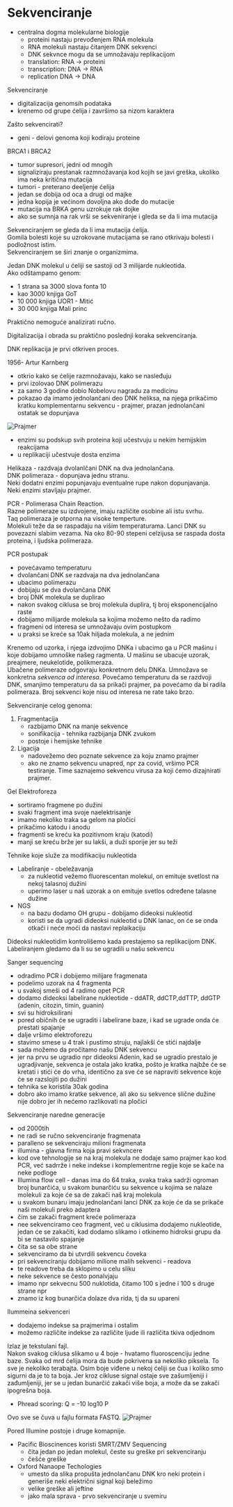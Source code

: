 # Sekvenciranje
- centralna dogma molekularne biologije
    - proteini nastaju prevođenjem RNA molekula
    - RNA molekuli nastaju čitanjem DNK sekvenci
    - DNK sekvnce mogu da se umnožavaju replikacijom
    - translation: RNA -> proteini
    - transcription: DNA -> RNA
    - replication DNA -> DNA

Sekvenciranje
- digitalizacija genomsih podataka
- krenemo od grupe ćelija i završimo sa nizom karaktera

Zašto sekvencirati?
- geni - delovi genoma koji kodiraju proteine

BRCA1 i BRCA2
- tumor supresori, jedni od mnogih
- signaliziraju prestanak razmnožavanja kod kojih se javi greška, ukoliko ima neka kritična mutacija
- tumori - preterano deeljenje ćelija
- jedan se dobija od oca a drugi od majke
- jedna kopija je većinom dovoljna ako dođe do mutacije
- mutacija na BRKA genu uzrokuje rak dojke
- ako se sumnja na rak vrši se sekveniranje i gleda se da li ima mutacija

Sekvenciranjem se gleda da li ima mutacija ćelija.  
Gomila bolesti koje su uzrokovane mutacijama se rano otkrivaju bolesti i podložnost istim.  
Sekvenciranjem se širi znanje o organizmima.

Jedan DNK molekul u ćeliji se sastoji od 3 milijarde nukleotida.  
Ako odštampamo genom:
- 1 strana sa 3000 slova fonta 10
- kao 3000 knjiga GoT
- 10 000 knjiga UOR1 - Mitić
- 30 000 knjiga Mali princ 

Praktično nemoguće analizirati ručno.

Digitalizacija i obrada su praktično poslednji koraka sekvenciranja.  

DNK replikacija je prvi otkriven proces.

1956- Artur Karnberg
- otkrio kako se ćelije razmnožavaju, kako se nasleđuju
- prvi izolovao DNK polimerazu
- za samo 3 godine dobio Nobelovu nagradu za medicinu
- pokazao da imamo jednolančani deo DNK heliksa, na njega prikačimo kratku komplementarnu sekvencu - prajmer, prazan jednolančani ostatak se dopunjava

![Prajmer](./imgs/primer.png)

- enzimi su podskup svih proteina koji učestvuju u nekim hemijskim reakcijama
- u replikaciji učestvuje dosta enzima

Helikaza - razdvaja dvolanlčani DNK na dva jednolančana.  
DNK polimeraza - dopunjava jednu stranu.  
Neki dodatni enzimi popunjavaju eventualne rupe nakon dopunjavanja.  
Neki enzimi stavljaju prajmer. 

PCR - Polimerasa Chain Reaction.  
Razne polimeraze su izdvojene, imaju različite osobine ali istu svrhu.  
Taq polimeraza je otporna na visoke temperture.  
Molekuli teže da se raspadaju na višim temperaturama. Lanci DNK su povezazni slabim vezama. Na oko 80-90 stepeni celzijusa se raspada dosta proteina, i ljudska polimeraza. 

PCR postupak
- povećavamo temperaturu
- dvolančani DNK se razdvaja na dva jednolančana
- ubacimo polimerazu
- dobijaju se dva dvolančana DNK
- broj DNK molekula se duplirao
- nakon svakog ciklusa se broj molekula duplira, tj broj eksponencijalno raste
- dobijamo milijarde molekula sa kojima možemo nešto da radimo
- fragmeni od interesa se umnožavaju ovim postupkom
- u praksi se kreće sa 10ak hiljada molekula, a ne jednim


Krenemo od uzorka, i njega izdvojimo DNKa i ubacimo ga u PCR mašinu i koje dobijamo umnoške našeg ragmenta. U mašinu se ubacuje uzorak, preajmere, neukelotide, polikmeraza.  
Ubačene polimeraze odgovraju konkretnom delu DNKa. Umnožava se konkretna _sekvenca od interesa_. Povećamo temperaturu da se razdvoji DNK, smanjimo temperaturu da sa prikači prajmer, pa povećamo da bi radila polimeraza. Broj sekvenci koje nisu od interesa ne rate tako brzo.

Sekvenciranje celog genoma:
1. Fragmentacija
    - razbijamo DNK na manje sekvence
    - sonifikacija - tehnika razbijanja DNK zvukom
    - postoje i hemijske tehnike
2. Ligacija
    - nadovežemo deo poznate sekvence za koju znamo prajmer
    - ako ne znamo sekvencu unapred, npr za covid, vršimo PCR testiranje. Time saznajemo sekvencu virusa za koji ćemo dizajnirati prajmer.

Gel Elektroforeza
- sortiramo fragmene po dužini
- svaki fragment ima svoje naelektrisanje
- imamo nekoliko traka sa gelom na pločici
- prikačimo katodu i anodu
- fragmenti se kreću ka pozitivnom kraju (katodi)
- manji se kreću brže jer su lakši, a duži sporije jer su teži

Tehnike koje služe za modifikaciju nukleotida
- Labeliranje - obeležavanja
    - za nukleotid vežemo fluorescentan molekul, on emituje svetlost na nekoj talasnoj dužini
    - uperimo laser u naš uzorak a on emituje svetlos određene talasne dužine
- NGS
    - na bazu dodamo OH grupu - dobijamo dideoksi nukleotid
    - koristi se da ugradi dideoksi nukleotid u DNK lanac, on će se onda otkači i neće moći da nastavi replaikaciju
    
Dideoksi nukleotidim kontrolišemo kada prestajemo sa replikacijom DNK. Labeliranjem gledamo da li su se ugradili u našu sekvencu

Sanger sequencing
- odradimo PCR i dobijemo milijare fragmenata
- podelimo uzorak na 4 fragmenta
- u svakoj smeši od 4 radimo opet PCR
- dodamo dideoksi labelirane nukleotide - ddATR, ddCTP,ddTTP, ddGTP (adenin, citozin, timin, guanin)
- svi su hidroksilirani
- pored običnih će se ugraditi i labelirane baze, i kad se ugrade onda će prestati spajanje
- dalje vršimo elektroforezu
- stavimo smese u 4 trak i pustimo struju, najlakši će stići najdalje
- sada možemo da pročitamo našu DNK sekvencu
- jer na prvu se ugradio npr dideoksi Adenin, kad se ugradio prestalo je ugradjivanje, sekvenca je ostala jako kratka, pošto je kratka najbže će se kretati i stići će do vrha, identično za sve će se napraviti sekvence koje će se razslojiti po dužini
- tehnika se koristila 30ak godina
- dobro ako imamo kratke sekvence, ali ako su sekvence slične dužine nije dobro jer ih nećemo razlikovati na pločici

Sekvenciranje naredne generacije
- od 2000tih
- ne radi se ručno sekvenciranje fragmenata
- paralleno se sekvenciraju milioni fragmenata
- illumina - glavna firma koja pravi sekvncere
- kod ove tehnologije se na kraj molekula ne dodaje samo prajmer kao kod PCR, već sadrrže i neke indekse i komplementrne regije koje se kače na neke podloge
- Illumina flow cell - danas ima do 64 traka, svaka traka sadrži ogroman broj bunarčića, u svakom bunarčiću su sekvence u kojima se nalaze molekuli za koje će sa de zakači naš kraj molekula
- u svakom bunaru imaju jednolančani lanci DNK za koje će da se prikače naši molekuli preko adaptera
- čim se zakači fragment kreće polimeraza
- nee sekvenciramo ceo fragment, već u ciklusima dodajemo nukleotide, jedan će se zakačiti, kad dodamo slikamo i otkinemo hidroksi grupu da bi se nastavilo spajanje
- čita se sa obe strane 
- sekvenciramo da bi utvrdili sekvencu čoveka
- pri sekvenciranju dobijamo milione malih sekvenci - readova
- te readove treba da sklopimo u celu sliku
- neke sekvence se često ponalvjaju
- imamo npr sekvecnu 500 nuklotida, čitamo 100 s jedne i 100 s druge strane npr
- znamo iz kog bunarčića dolaze dva rida, tj da su upareni


Ilummeina sekvenceri
- dodajemo indekse sa prajmerima i ostalim
- možemo različite indekse za različite ljude ili različita tkiva odjednom

Izlaz je tekstulani fajl.  
Nakon svakog ciklusa slikamo u 4 boje - hvatamo fluoroscenciju jedne baze. Svaka od mrd ćelija mora da bude pokrivena sa nekoliko piksela. To sve je nekoliko terabajta. Osim boje viđene u nekoj ćeliji se čua i koliko smo sigurni da je to ta boja. Jer kroz cikluse signal ostaje sve zašumljeniji i zađumljeniji, jer se u jedan bunarčić zakači više boja, a može da se zakači  ipogrešna boja.
- Phread scoring: Q = -10 log10 P

Ovo sve se čuva u fajlu formata FASTQ.
![Prajmer](./imgs/fastq.png)

Pored Illumine postoje i druge komapnije.
- Pacific Bioscinences koristi SMRT/ZMV Sequencing
    - čita jedan po jedan molekul, česte su greške pri sekvenciranju
    - češće greške
- Oxford Nanaope Techologies
    - umesto da slika propušta jednolančanu DNK kro neki protein i generiše neki električni signal koji beležimo
    - velike greške ali jeftine
    - jako mala sprava - prvo sekvenciranje u svemiru